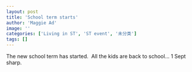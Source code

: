 ```yaml
---
layout: post
title: 'School term starts'
author: 'Maggie Ad'
image: ''
categories: ['Living in ST', 'ST event', '未分类']
tags: []
---
```


The new school term has started.  All the kids are back to school... 1 Sept sharp.
